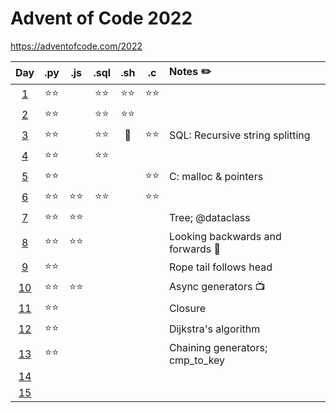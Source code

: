 # Advent of Code 2022
https://adventofcode.com/2022

|Day|.py|.js|.sql|.sh|.c|Notes ✏️|
|:--:|:--:|:--:|:--:|:--:|:--:|:---|
|[1](./01%20Calorie%20Counting/)|⭐⭐||⭐⭐|⭐⭐|⭐⭐||
|[2](./02%20Rock%20Paper%20Scissors/)|⭐⭐||⭐⭐|⭐⭐|||
|[3](./03%20Rucksack%20Reorganization/)|⭐⭐||⭐⭐|💫|⭐⭐|SQL: Recursive string splitting|
|[4](./04%20Camp%20Cleanup)|⭐⭐||⭐⭐||||
|[5](./05%20Supply%20Stacks/)|⭐⭐||||⭐⭐|C: malloc & pointers|
|[6](./06%20Tuning%20Trouble/)|⭐⭐|⭐⭐|⭐⭐||⭐⭐||
|[7](./07%20No%20Space%20Left%20On%20Device/)|⭐⭐|⭐⭐||||Tree; @dataclass|
|[8](./08%20Treetop%20Tree%20House/)|⭐⭐|⭐⭐||||Looking backwards and forwards 🌳|
|[9](./09%20Rope%20Bridge/)|⭐⭐|||||Rope tail follows head|
|[10](./10%20Cathode-Ray%20Tube/)|⭐⭐|⭐⭐||||Async generators 📺|
|[11](./11%20Monkey%20in%20the%20Middle/)|⭐⭐|||||Closure|
|[12](./12%20Hill%20Climbing%20Algorithm/)|⭐⭐|||||Dijkstra's algorithm|
|[13](./13%20Distress%20Signal/)|⭐⭐|||||Chaining generators; cmp_to_key|
|[14](.)|||||||
|[15](.)|||||||
